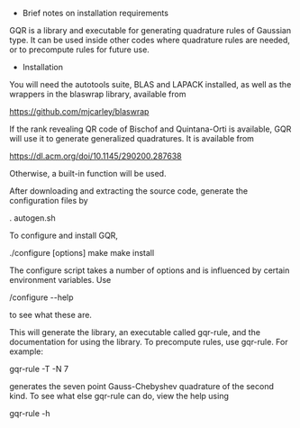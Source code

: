 * Brief notes on installation requirements

GQR is a library and executable for generating quadrature rules of
Gaussian type. It can be used inside other codes where quadrature
rules are needed, or to precompute rules for future use. 

* Installation

You will need the autotools suite, BLAS and LAPACK installed, as well
as the wrappers in the blaswrap library, available from

https://github.com/mjcarley/blaswrap

If the rank revealing QR code of Bischof and Quintana-Orti is
available, GQR will use it to generate generalized quadratures. It is
available from

https://dl.acm.org/doi/10.1145/290200.287638

Otherwise, a built-in function will be used. 

After downloading and extracting the source code, generate the
configuration files by

  . autogen.sh

To configure and install GQR,

  ./configure [options]
  make
  make install

The configure script takes a number of options and is influenced by
certain environment variables. Use

  /configure --help

to see what these are.

This will generate the library, an executable called gqr-rule, and the
documentation for using the library. To precompute rules, use
gqr-rule. For example:

  gqr-rule -T -N 7

generates the seven point Gauss-Chebyshev quadrature of the second
kind. To see what else gqr-rule can do, view the help using

  gqr-rule -h

